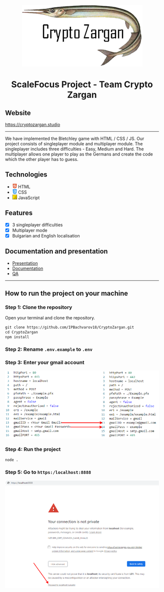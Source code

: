 <p align="center">
  <img src="docs/logo.png" alt="Phantasma Logo" />
</p> 
<h1 align="center">ScaleFocus Project - Team Crypto Zargan</h1>

## Website

https://cryptozargan.studio

---

We have implemented the Bletchley game with HTML / CSS / JS. Our project consists of singleplayer module and multiplayer module. The singleplayer includes three difficulties - Easy, Medium and Hard. The multiplayer allows one player to play as the Germans and create the code which the other player has to guess.

## Technologies

-   <img src="docs/html5.png" width="15px" height="15px"> HTML
-   <img src="docs/css-3.png" width="15px" height="15px"> CSS
-   <img src="docs/js.png" width="15px" height="15px"> JavaScript

## Features

-   [x] 3 singleplayer difficulties
-   [x] Multiplayer mode
-   [x] Bulgarian and English localisation

## Documentation and presentation

- [Presentation](https://codingburgas.sharepoint.com/:p:/s/2018-TeamCryptoZargan/Efc3eaGtsNpChyVfUh6oKyQB4Pt3P_-_LlC7auQdkQvotw?e=uMszYZ)
- [Documentation](https://codingburgas.sharepoint.com/:w:/s/2018-TeamCryptoZargan/EQMQyv_Uw71FprXKo335sP4BMzeDGbMo90Jm-DofDUViMw?e=fCGZ47)
- [QA](https://codingburgas-my.sharepoint.com/:f:/g/personal/ipbachvarov18_codingburgas_bg/EvT1oDBiABJLqxDSOYGJQTkBpGVIXyZzqg34RPERicJSNQ?e=mbpwNr)
---

## How to run the project on your machine

### Step 1: Clone the repository

Open your terminal and clone the repository.

```
git clone https://github.com/IPBachvarov18/CryptoZargan.git
cd CryptoZargan
npm install
```

### Step 2: Rename `.env.example` to `.env`

### Step 3: Enter your gmail account

<img src="docs/gmail.png" alt="Step 3" />

### Step 4: Run the project

```
node .
```

### Step 5: Go to `https:/localhost:8888`

<img src="docs/safe.png" alt="Step 3" />
